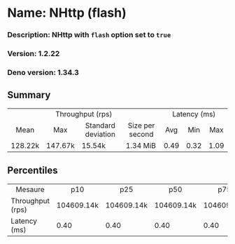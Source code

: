 # Name: NHttp (flash) 
  ### Description: NHttp with `flash` option set to `true`
  ### Version: 1.2.22
  ### Deno version: 1.34.3

## Summary
<table>
<tr>
    <td align="center" colspan="4">Throughput (rps)</td>
    <td align="center" colspan="3">Latency (ms)</td>
</tr>
<tr>
    <td align="center">Mean</td>
    <td align="center">Max</td>
    <td align="center">Standard deviation</td>
    <td align="center">Size per second</td>
    <td align="center">Avg</td>
    <td align="center">Min</td>
    <td align="center">Max</td>
</tr>
<tr>
    <td>128.22k</td>
    <td>147.67k</td>
    <td>15.54k</td>
    <td>1.34 MiB</td>
    <td>0.49</td>
    <td>0.32</td>
    <td>1.09</td>
</tr>
</table>

## Percentiles

<table>
<tr>
  <td align="center">Mesaure</td>
  <td align="center">p10</td>
  <td align="center">p25</td>
  <td align="center">p50</td>
  <td align="center">p75</td>
  <td align="center">p90</td>
  <td align="center">p95</td>
  <td align="center">p99</td>
</tr>
<tr>
  <td>Throughput (rps)</td>
  <td>104609.14k</td>
  <td>104609.14k</td>
  <td>104609.14k</td>
  <td>104609.14k</td>
  <td>147665.42k</td>
  <td>147665.42k</td>
  <td>147665.42k</td>
</tr>
<tr>
  <td>Latency (ms)</td>
  <td>0.40</td>
  <td>0.40</td>
  <td>0.40</td>
  <td>0.40</td>
  <td>0.64</td>
  <td>0.70</td>
  <td>0.88</td>
</tr>
</table>

